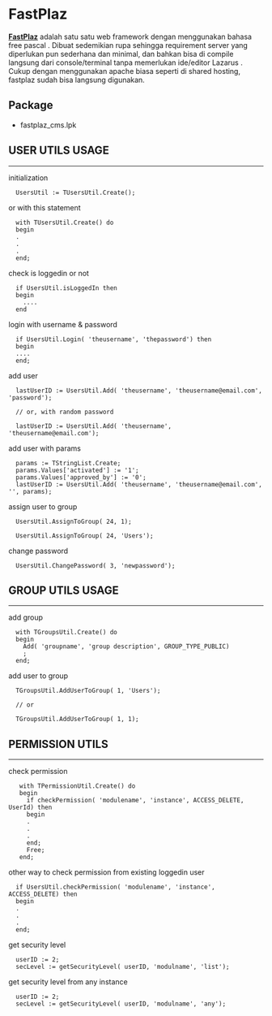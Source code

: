 
FastPlaz
===
**[FastPlaz](http://www.fastplaz.com)** adalah satu satu web framework dengan menggunakan bahasa  free pascal  . Dibuat sedemikian rupa sehingga requirement server yang diperlukan pun sederhana dan minimal, dan bahkan bisa di  compile  langsung dari console/terminal tanpa memerlukan ide/editor  Lazarus  . Cukup dengan menggunakan  apache  biasa seperti di shared hosting, fastplaz sudah bisa langsung digunakan.


Package
---
* fastplaz_cms.lpk


## USER UTILS USAGE
---

initialization
```
  UsersUtil := TUsersUtil.Create();
```
or with this statement
```
  with TUsersUtil.Create() do
  begin
  .
  .
  .
  end;
```

check is loggedin or not
```
  if UsersUtil.isLoggedIn then
  begin
    ....
  end
```

login with username & password
```
  if UsersUtil.Login( 'theusername', 'thepassword') then
  begin
  ....
  end;
```

add user
```
  lastUserID := UsersUtil.Add( 'theusername', 'theusername@email.com', 'password');

  // or, with random password

  lastUserID := UsersUtil.Add( 'theusername', 'theusername@email.com');
```

add user with params
```
  params := TStringList.Create;
  params.Values['activated'] := '1';
  params.Values['approved_by'] := '0';
  lastUserID := UsersUtil.Add( 'theusername', 'theusername@email.com', '', params);
```

assign user to group
```
  UsersUtil.AssignToGroup( 24, 1);

  UsersUtil.AssignToGroup( 24, 'Users');
```

change password
```
  UsersUtil.ChangePassword( 3, 'newpassword');
```

## GROUP UTILS USAGE
---

add group
```
  with TGroupsUtil.Create() do
  begin
    Add( 'groupname', 'group description', GROUP_TYPE_PUBLIC)
    ;
  end;
```

add user to group
```
  TGroupsUtil.AddUserToGroup( 1, 'Users');

  // or

  TGroupsUtil.AddUserToGroup( 1, 1);
```

## PERMISSION UTILS
---

check permission
```
   with TPermissionUtil.Create() do
   begin
     if checkPermission( 'modulename', 'instance', ACCESS_DELETE, UserId) then
     begin
     .
     .
     .
     end;
     Free;
   end;
```

other way to check permission from existing loggedin user
```
  if UsersUtil.checkPermission( 'modulename', 'instance', ACCESS_DELETE) then
  begin
  .
  .
  .
  end;
```

get security level
```
  userID := 2;
  secLevel := getSecurityLevel( userID, 'modulname', 'list');
```

get security level from any instance
```
  userID := 2;
  secLevel := getSecurityLevel( userID, 'modulname', 'any');
```
